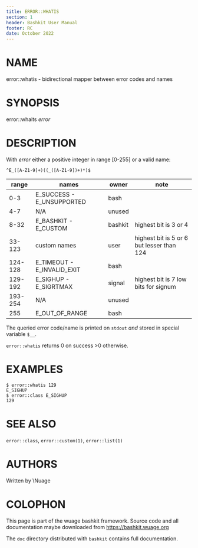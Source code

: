 ```yaml
---
title: ERROR::WHATIS
section: 1
header: Bashkit User Manual
footer: RC
date: October 2022
---
```


# NAME

error::whatis - bidirectional mapper between error codes and names

# SYNOPSIS

error::whaits *error*

# DESCRIPTION

With *error* either a positive integer in range [0-255] or a valid name:
```
^E_([A-Z1-9]+)((_([A-Z1-9])+)*)$
```

| range | names | owner | note |
|---|---|---|---|
0-3 | E_SUCCESS - E_UNSUPPORTED | bash
4-7 | N/A| unused
8-32 | E_BASHKIT - E_CUSTOM | bashkit | highest bit is 3 or 4
33-123| custom names | user | highest bit is 5 or 6 but lesser than 124
124-128| E_TIMEOUT - E_INVALID_EXIT | bash
129-192| E_SIGHUP - E_SIGRTMAX | signal | highest bit is 7 low bits for signum
193-254| N/A | unused
255| E_OUT_OF_RANGE | bash

The queried error code/name is printed on `stdout` *and* stored in special variable `$__`.

`error::whatis` returns 0 on success >0 otherwise.

# EXAMPLES

    $ error::whatis 129
    E_SIGHUP
    $ error::class E_SIGHUP
    129


# SEE ALSO

`error::class`, `error::custom(1)`, `error::list(1)`

# AUTHORS
Written by \\Nuage

# COLOPHON
This page is part of the wuage bashkit framework. Source code and all
documentation maybe downloaded from <https://bashkit.wuage.org>

The `doc` directory distributed with `bashkit` contains full documentation.
